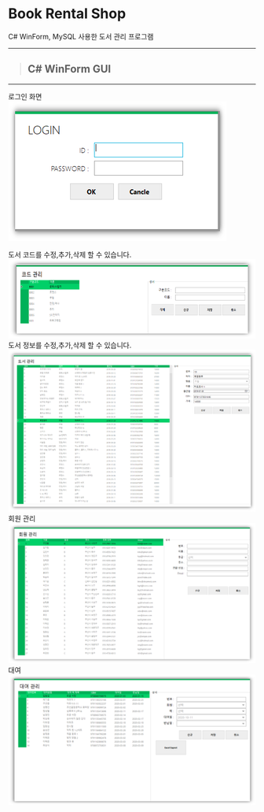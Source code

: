 # Book Rental Shop
C# WinForm, MySQL 사용한 도서 관리 프로그램

****
>## C# WinForm GUI
****
로그인 화면
![](/readmeFile/BookRentalShop_Login.png)

도서 코드를 수정,추가,삭제 할 수 있습니다.
![](/readmeFile/BookRentalShop_CodeManagement.png)
도서 정보를 수정,추가,삭제 할 수 있습니다.
![](/readmeFile/BookRentalShop_BookManagement.png)
회원 관리
![](/readmeFile/BookRentalShop_MemberManagement.png)
대여 
![](/readmeFile/BookRentalShop_RentalManagement.png)
